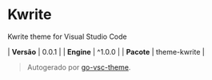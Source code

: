 # Kwrite

Kwrite theme for Visual Studio Code

| **Versão** | 0.0.1 |
| **Engine** | ^1.0.0 |
| **Pacote** | theme-kwrite |

> Autogerado por [go-vsc-theme](https://github.com/natalbu/go-vsc-theme).

